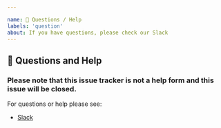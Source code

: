 ```yaml
---

name: 💬 Questions / Help
labels: 'question'
about: If you have questions, please check our Slack
---
```


## 💬 Questions and Help

### Please note that this issue tracker is not a help form and this issue will be closed.

For questions or help please see:

- [Slack](https://intuit-teams.slack.com/messages/C3J678N02)